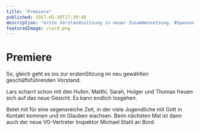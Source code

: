 ```yaml
---
title: "Premiere"
published: 2017-05-30T17:30:48
description: "erste Vorstandssitzung in neuer Zusammensetzung. #Spannung #AllesNeu #WirsindderNordbund"
featuredImage: /card.png
---
```


# Premiere

So, gleich geht es los zur erstenSitzung im neu gewählten geschäftsführenden Vorstand.

Lars scharrt schon mit den Hufen. Matthi, Sarah, Holger und Thomas freuen sich auf das neue Gesicht. Es kann endlich losgehen.

Betet mit für eine segensreiche Zeit, in der viele Jugendliche mit Gott in Kontakt kommen und im Glauben wachsen. Beim nächsten Mal ist dann auch der neue VG-Vertreter Inspektor Michael Stahl an Bord.

<img loading="lazy" src="/old/Struktur-1.png" alt>